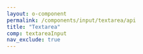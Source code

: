 ```yaml
---
layout: o-component
permalink: /components/input/textarea/api
title: "Textarea"
comp: textareaInput
nav_exclude: true
---
```

